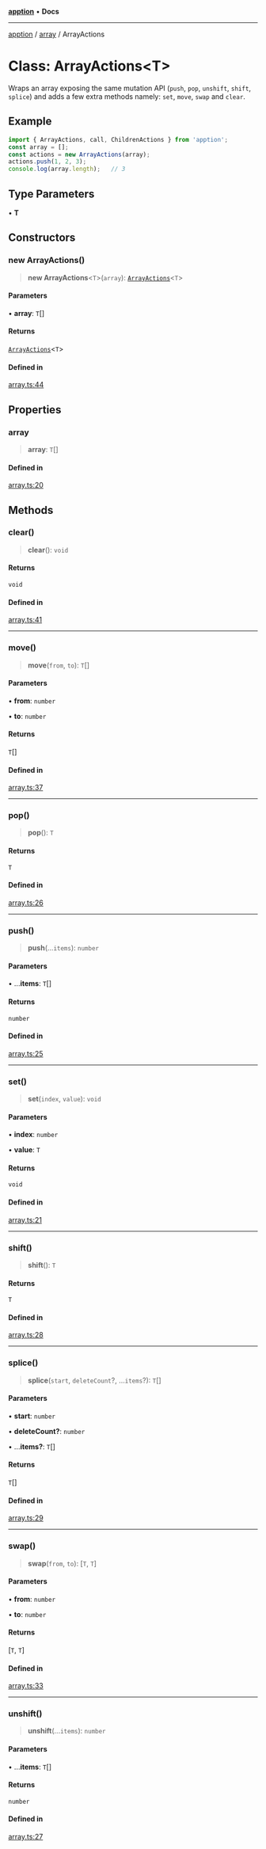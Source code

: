 [**apption**](../../README.md) • **Docs**

***

[apption](../../modules.md) / [array](../README.md) / ArrayActions

# Class: ArrayActions\<T\>

Wraps an array exposing the same mutation API (`push`, `pop`, `unshift`, `shift`, `splice`) 
and adds a few extra methods namely: `set`, `move`, `swap` and `clear`.

## Example

```ts
import { ArrayActions, call, ChildrenActions } from 'apption';
const array = [];
const actions = new ArrayActions(array);
actions.push(1, 2, 3);
console.log(array.length);   // 3
```

## Type Parameters

• **T**

## Constructors

### new ArrayActions()

> **new ArrayActions**\<`T`\>(`array`): [`ArrayActions`](ArrayActions.md)\<`T`\>

#### Parameters

• **array**: `T`[]

#### Returns

[`ArrayActions`](ArrayActions.md)\<`T`\>

#### Defined in

[array.ts:44](https://github.com/mksunny1/apption/blob/5c2ed0c98e500fcbd7087b8148508efe1896c020/src/array.ts#L44)

## Properties

### array

> **array**: `T`[]

#### Defined in

[array.ts:20](https://github.com/mksunny1/apption/blob/5c2ed0c98e500fcbd7087b8148508efe1896c020/src/array.ts#L20)

## Methods

### clear()

> **clear**(): `void`

#### Returns

`void`

#### Defined in

[array.ts:41](https://github.com/mksunny1/apption/blob/5c2ed0c98e500fcbd7087b8148508efe1896c020/src/array.ts#L41)

***

### move()

> **move**(`from`, `to`): `T`[]

#### Parameters

• **from**: `number`

• **to**: `number`

#### Returns

`T`[]

#### Defined in

[array.ts:37](https://github.com/mksunny1/apption/blob/5c2ed0c98e500fcbd7087b8148508efe1896c020/src/array.ts#L37)

***

### pop()

> **pop**(): `T`

#### Returns

`T`

#### Defined in

[array.ts:26](https://github.com/mksunny1/apption/blob/5c2ed0c98e500fcbd7087b8148508efe1896c020/src/array.ts#L26)

***

### push()

> **push**(...`items`): `number`

#### Parameters

• ...**items**: `T`[]

#### Returns

`number`

#### Defined in

[array.ts:25](https://github.com/mksunny1/apption/blob/5c2ed0c98e500fcbd7087b8148508efe1896c020/src/array.ts#L25)

***

### set()

> **set**(`index`, `value`): `void`

#### Parameters

• **index**: `number`

• **value**: `T`

#### Returns

`void`

#### Defined in

[array.ts:21](https://github.com/mksunny1/apption/blob/5c2ed0c98e500fcbd7087b8148508efe1896c020/src/array.ts#L21)

***

### shift()

> **shift**(): `T`

#### Returns

`T`

#### Defined in

[array.ts:28](https://github.com/mksunny1/apption/blob/5c2ed0c98e500fcbd7087b8148508efe1896c020/src/array.ts#L28)

***

### splice()

> **splice**(`start`, `deleteCount`?, ...`items`?): `T`[]

#### Parameters

• **start**: `number`

• **deleteCount?**: `number`

• ...**items?**: `T`[]

#### Returns

`T`[]

#### Defined in

[array.ts:29](https://github.com/mksunny1/apption/blob/5c2ed0c98e500fcbd7087b8148508efe1896c020/src/array.ts#L29)

***

### swap()

> **swap**(`from`, `to`): [`T`, `T`]

#### Parameters

• **from**: `number`

• **to**: `number`

#### Returns

[`T`, `T`]

#### Defined in

[array.ts:33](https://github.com/mksunny1/apption/blob/5c2ed0c98e500fcbd7087b8148508efe1896c020/src/array.ts#L33)

***

### unshift()

> **unshift**(...`items`): `number`

#### Parameters

• ...**items**: `T`[]

#### Returns

`number`

#### Defined in

[array.ts:27](https://github.com/mksunny1/apption/blob/5c2ed0c98e500fcbd7087b8148508efe1896c020/src/array.ts#L27)
